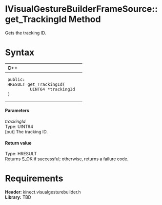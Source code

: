 IVisualGestureBuilderFrameSource::get\_TrackingId Method  
========================================================  

Gets the tracking ID. <span id="syntaxSection"></span>

Syntax  
======  

<table>
<colgroup>
<col width="100%" />
</colgroup>
<thead>
<tr class="header">
<th align="left">C++</th>
</tr>
</thead>
<tbody>
<tr class="odd">
<td align="left"><pre><code>public:  
HRESULT get_TrackingId(  
         UINT64 *trackingId  
)</code></pre></td>
</tr>
</tbody>
</table>

<span id="ID4EG"></span>
#### Parameters  

*trackingId*    
Type: UINT64  
[out] The tracking ID.  

<span id="ID4EP"></span>
#### Return value  

Type: HRESULT  
Returns S\_OK if successful; otherwise, returns a failure code.  

<span id="requirements"></span>

Requirements  
============  

**Header:** kinect.visualgesturebuilder.h  
**Library:** TBD  



<!--Please do not edit the data in the comment block below.-->
<!--
TOCTitle : get_TrackingId Method
RLTitle : IVisualGestureBuilderFrameSource::get_TrackingId Method
KeywordK : get_TrackingId method
KeywordK : IVisualGestureBuilderFrameSource::get_TrackingId method
KeywordF : IVisualGestureBuilderFrameSource::get_TrackingId
KeywordF : get_TrackingId
KeywordF : Microsoft.Kinect.visualgesturebuilder.IVisualGestureBuilderFrameSource.get_TrackingId(UINT64@)
KeywordA : M:Microsoft.Kinect.visualgesturebuilder.IVisualGestureBuilderFrameSource.get_TrackingId(UINT64@)
AssetID : M:Microsoft.Kinect.visualgesturebuilder.IVisualGestureBuilderFrameSource.get_TrackingId(UINT64@)
Locale : en-us
CommunityContent : 1
APIType : Managed
APILocation : 
APIName : Microsoft.Kinect.visualgesturebuilder.IVisualGestureBuilderFrameSource::get_TrackingId
TargetOS : Windows
TopicType : kbSyntax
DevLang : C++
DocSet : K4Wv2
ProjType : K4Wv2Proj
Technology : Kinect for Windows
Product : Kinect for Windows SDK v2
productversion : 20
-->
